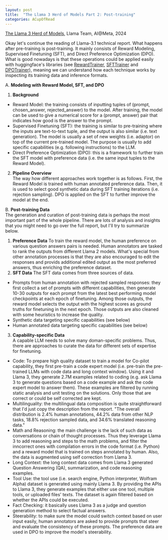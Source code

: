 ```yaml
---
layout: post
title:  "The Llama 3 Herd of Models Part 2: Post-training"
categories: ACupOfRead
---
```



[The Llama 3 Herd of Models](https://ai.meta.com/research/publications/the-llama-3-herd-of-models/), Llama Team, AI@Meta, 2024

Okay let's continue the reading of Llama-3.1 technical report. What happens after pre-training is post-training. It mainly consists of Reward Modeling, Supervised Finetuning (SFT), and Direct Preference Optimization (DPO). What is good nowadays is that these operations could be applied easily with huggingface's libraries (see [RewardTrainer](https://huggingface.co/docs/trl/main/en/reward_trainer), [SFTTrainer](https://huggingface.co/docs/trl/main/en/sft_trainer) and [DPOTrainer](https://huggingface.co/docs/trl/main/en/dpo_trainer)), meaning we can understand how each technique works by inspecting its training data and inference formats.

A. **Modeling with Reward Model, SFT, and DPO**
1. **Background**
* Reward Model: the training consists of inputting tuples of (prompt, chosen_answer, rejected_answer) to the model. After training, the model can be used to give a numerical score for a (prompt, answer) pair that indicates how good is the answer to the prompt. 
* Supervised Finetuning (SFT): the training is similar to pre-training where the inputs are text-to-text tuple, and the output is also similar (i.e. text generation). The model is usually a set of new weights (i.e. adaptor) on top of the current pre-trained model. The purpose is usually to add specific capabilities (e.g. following instructions) to the LLM.
* Direct Preference Optimization (DPO): this is a framework to further train the SFT model with preference data (i.e. the same input tuples to the Reward Model).
2. **Pipeline Overview** \
The way how different approaches work together is as follows. First, the Reward Model is trained with human annotated preference data. Then, it is used to select good synthetic data during SFT training iterations (i.e. rejection sampling). DPO is applied on the SFT to further improve the model at the end. 

B. **Post-training Data** \
The generation and curation of post-training data is perhaps the most important part of the whole pipeline. There are lots of analysis and insights that you might need to go over the full report, but I'll try to summarize below.
1. **Preference Data**
To train the reward model, the human preference on various question answers pairs is needed. Human annotators are tasked to rank the outputs from different Llama 2 models. What's special from other annotation processes is that they are also encouraged to edit the responses and provids additional edited output as the most preferred answers, thus enriching the preference dataset.
2. **SFT Data**
The SFT data comes from three sources of data.
* Prompts from human annotation with rejected sampled responses: they first collect a set of prompts with different capabilities, then generate 10-30 outputs for each prompt from the latest best performing model checkpoints at each epoch of finetuning. Among those outputs, the reward model selects the output with the highest scores as ground truths for finetuning in the next epoch. Those outputs are also cleaned with some heuristics to increase the quality.
* Synthetic data targeting specific capabilities (see below)
* Human annotated data targeting specific capabilities (see below)
3. **Capability-specific Data** \
A capable LLM needs to solve many doman-specific problems. Thus, there are approaches to curate the data for different sets of expertise for finetuning.
* Code: To prepare high quality dataset to train a model for Co-pilot capability, they first pre-train a code expert model (i.e. pre-train the pre-trained LLMs with code data and long context window). Using it and Llama 3, they generate 2.7M examples related to coding (e.g. ask Llama 3 to generate questions based on a code example and ask the code expert model to answer them). These examples are filtered by running static analysis and unit testing on the solutions. Only those that are correct or could be self corrected are kept.  
* Multilinguality: the multilingual data composition is quite straightforward that I'd just copy the description from the report. "The overall distribution is 2.4% human annotations, 44.2% data from other NLP tasks, 18.8% rejection sampled data, and 34.6% translated reasoning data."
* Math and Reasoning: the main challenge is the lack of such data as conversations or chain of thought processes. Thus they leverage Llama 3 to add reasoning and steps to the math problems, and filter the inncorrect ones with compilation errors in the code format (i.e. Python) and a reward model that is trained on steps annotated by human. Also, the data is augmented using self correction from Llama 3.
* Long Context: the long context data comes from Llama 3 generated Question Answering (QA), summarization, and code reasoning examples.
* Tool Use: the tool use (i.e. search engine, Python interpreter, Wolfram Alpha) dataset is generated using mainly Llama 3. By providing the APIs to Llama 3, they generate examples that either use one tool, multiple tools, or uploaded files' texts. The dataset is again filtered based on whether the APIs could be executed.
* Fact Checking: it basically uses Llama 3 as a judge and question generation method to select factual answers.
* Steerability: to make sure the model could switch context based on user input easily, human annotators are asked to provide prompts that steer and evaluate the consistency of these prompts. The preference data are used in DPO to improve the model's steerability.